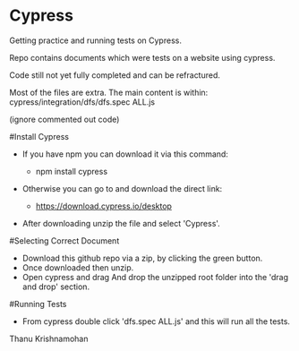 # Cypress
Getting practice and running tests on Cypress.


Repo contains documents which were tests on a website using cypress.

Code still not yet fully completed and can be refractured.

Most of the files are extra.
The main content is within:
cypress/integration/dfs/dfs.spec ALL.js


(ignore commented out code)




#Install Cypress

  - If you have npm you can download it via this command:
    - npm install cypress

  - Otherwise you can go to and download the direct link:
    - https://download.cypress.io/desktop

  - After downloading unzip the file and select 'Cypress'.




#Selecting Correct Document

  - Download this github repo via a zip, by clicking the green button.
  - Once downloaded then unzip.
  - Open cypress and drag And drop the unzipped root folder into the 'drag and drop' section. 






#Running Tests
  - From cypress double click 'dfs.spec ALL.js' and this will run all the tests.




Thanu Krishnamohan
